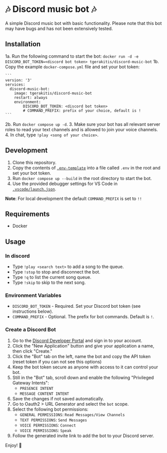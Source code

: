 # 🎶 Discord music bot 🎶

A simple Discord music bot with basic functionality. Please note that this bot may have bugs and has not been extensively tested.

## Installation
1a. Run the following command to start the bot: `docker run -d -e DISCORD_BOT_TOKEN=<discord bot token> tgerakitis/discord-music-bot`
1b. Copy the example `docker-compose.yml` file and set your bot token:

    ```
    version: '3'
    services:
      discord-music-bot:
        image: tgerakitis/discord-music-bot
        restart: always
        environment:
            DISCORD_BOT_TOKEN: <discord bot token>
            # COMMAND_PREFIX: prefix of your choice, default is !
    ```

2b. Run `docker compose up -d`.
3. Make sure your bot has all relevant server roles to read your text channels and is allowed to join your voice channels.
4. In chat, type `!play <song of your choice>`.

## Development

1. Clone this repository.
2. Copy the contents of [`.env-template`](.env-template) into a file called `.env` in the root and set your bot token.
3. Run `docker compose up --build` in the root directory to start the bot.
4. Use the provided debugger settings for VS Code in [`.vscode/launch.json`](.vscode/launch.json).

**Note**: For local development the default `COMMAND_PREFIX` is set to `!!`

## Requirements

-   Docker

## Usage

### In discord

-   Type `!play <search text>` to add a song to the queue.
-   Type `!stop` to stop and disconnect the bot.
-   Type `!q` to list the current song queue.
-   Type `!skip` to skip to the next song.

### Environment Variables

-   `DISCORD_BOT_TOKEN` - Required. Set your Discord bot token (see instructions below).
-   `COMMAND_PREFIX` - Optional. The prefix for bot commands. Default is `!`.

### Create a Discord Bot

1. Go to the [Discord Developer Portal](https://discord.com/developers/applications) and sign in to your account.
2. Click the "New Application" button and give your application a name, then click "Create."
4. Click the "Bot" tab on the left, name the bot and copy the API token (reset token if you can not see this options)
5. Keep the bot token secure as anyone with access to it can control your bot.
6. Still in the "Bot" tab, scroll down and enable the following "Privileged Gateway Intents":
    - `PRESENCE INTENT`
    - `MESSAGE CONTENT INTENT`
7. Save the changes if not saved automatically.
8. Go to Oauth2 > URL Generator and select the `bot` scope.
9. Select the following bot permissions:
    - `GENERAL PERMISSIONS`: `Read Messages/View Channels`
    - `TEXT PERMISSIONS`: `Send Messages`
    - `VOICE PERMISSIONS`: `Connect`
    - `VOICE PERMISSIONS`: `Speak`
10. Follow the generated invite link to add the bot to your Discord server.

Enjoy! 🤖
